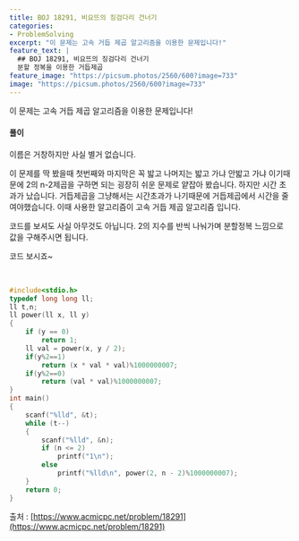 ```yaml
---
title: BOJ 18291, 비요뜨의 징검다리 건너기
categories:
- ProblemSolving
excerpt: "이 문제는 고속 거듭 제곱 알고리즘을 이용한 문제입니다!"
feature_text: |
  ## BOJ 18291, 비요뜨의 징검다리 건너기
  분할 정복을 이용한 거듭제곱
feature_image: "https://picsum.photos/2560/600?image=733"
image: "https://picsum.photos/2560/600?image=733"
---
```


이 문제는 고속 거듭 제곱 알고리즘을 이용한 문제입니다!

<h4>풀이</h4> 
이름은 거창하지만 사실 별거 없습니다.

이 문제를 딱 봤을때 첫번째와 마지막은 꼭 밟고 나머지는 밟고 가냐 안밟고 가냐 이기때문에 2의 n-2제곱을 구하면 되는 굉장히 쉬운 문제로 얕잡아 봤습니다. 하지만 시간 초과가 났습니다. 거듭제곱을 그냥해서는 시간초과가 나기때문에 거듭제곱에서 시간을 줄여야했습니다. 이때 사용한 알고리즘이 고속 거듭 제곱 알고리즘 입니다.

코드를 보셔도 사실 아무것도 아닙니다. 2의 지수를 반씩 나눠가며 분할정복 느낌으로 값을 구해주시면 됩니다.

코드 보시죠~

​
```c++
#include<stdio.h>
typedef long long ll;
ll t,n;
ll power(ll x, ll y)
{
	if (y == 0)
		return 1;
	ll val = power(x, y / 2);
	if(y%2==1)
		return (x * val * val)%1000000007;
	if(y%2==0)
		return (val * val)%1000000007;
}
int main()
{
	scanf("%lld", &t);
	while (t--)
	{
		scanf("%lld", &n);
		if (n <= 2)
			printf("1\n");
		else
			printf("%lld\n", power(2, n - 2)%1000000007);
	}
	return 0;
}
```

출처 : [https://www.acmicpc.net/problem/18291](https://www.acmicpc.net/problem/18291)